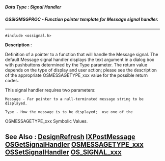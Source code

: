 ##### Data Type : Signal Handler
##### OSSIGMSGPROC - Function pointer template for Message signal handler.
---
```
#include <ossignal.h>
```
**Description :**

Definition of a pointer to a function that will handle the Message signal.  The 
default Message signal handler displays the text argument in a dialog box with 
pushbuttons determined by the Type parameter.  The return value depends on the 
type of display and user action;  please see the description of the appropriate 
OSMESSAGETYPE_xxx value for the possible return codes.

This signal handler requires two parameters:

    Message - Far pointer to a null-terminated message string to be displayed.

    Type - How the message is to be displayed;  use one of the 
OSMESSAGETYPE_xxx Symbolic Values.

**See Also :**
[DesignRefresh](/reference/Func/DesignRefresh)
[IXPostMessage](/reference/Func/IXPostMessage)
[OSGetSignalHandler](/reference/Func/OSGetSignalHandler)
[OSMESSAGETYPE_xxx](/reference/Symb/OSMESSAGETYPE_xxx)
[OSSetSignalHandler](/reference/Func/OSSetSignalHandler)
[OS_SIGNAL_xxx](/reference/Symb/OS_SIGNAL_xxx)
---
